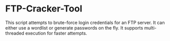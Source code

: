 # FTP-Cracker-Tool
This script attempts to brute-force login credentials for an FTP server. It can either use a wordlist or generate passwords on the fly. It supports multi-threaded execution for faster attempts.

